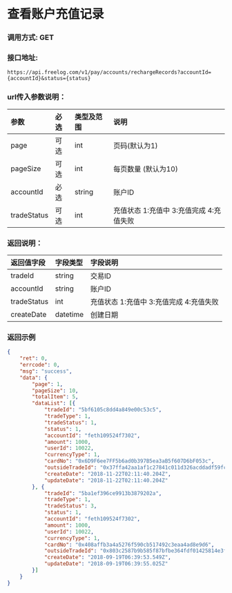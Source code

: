 # 查看账户充值记录

### 调用方式: GET

### 接口地址:

```
https://api.freelog.com/v1/pay/accounts/rechargeRecords?accountId={accountId}&status={status}
```

### url传入参数说明：

| 参数 | 必选 | 类型及范围 | 说明 |
| :--- | :--- | :--- | :--- |
|page|可选|int|页码(默认为1)|
|pageSize|可选|int|每页数量 (默认为10)|
|accountId|必选|string|账户ID|
|tradeStatus|可选|int|充值状态 1:充值中 3:充值完成  4:充值失败|


### 返回说明：

| 返回值字段 | 字段类型 | 字段说明 |
| :--- | :--- | :--- |
|  tradeId | string | 交易ID |
|  accountId | string | 账户ID |
|  tradeStatus | int | 充值状态 1:充值中 3:充值完成  4:充值失败 |
|  createDate | datetime | 创建日期 |

### 返回示例
```json
{
	"ret": 0,
	"errcode": 0,
	"msg": "success",
	"data": {
		"page": 1,
		"pageSize": 10,
		"totalItem": 5,
		"dataList": [{
			"tradeId": "5bf6105c8dd4a849e00c53c5",
			"tradeType": 1,
			"tradeStatus": 1,
			"status": 1,
			"accountId": "feth109524f7302",
			"amount": 1000,
			"userId": 10022,
			"currencyType": 1,
			"cardNo": "0x6D9F6ee7FF5b6ad0b397B5ea3aB5f607D6bF053c",
			"outsideTradeId": "0x37ffa42aa1af1c27841c011d326acddadf59fcf84cca8b1f09d708cb708a9ecb",
			"createDate": "2018-11-22T02:11:40.204Z",
			"updateDate": "2018-11-22T02:11:40.204Z"
		}, {
			"tradeId": "5ba1ef396ce9913b3879202a",
			"tradeType": 1,
			"tradeStatus": 3,
			"status": 1,
			"accountId": "feth109524f7302",
			"amount": 1000,
			"userId": 10022,
			"currencyType": 1,
			"cardNo": "0x408affb3a4a5276f590cb517492c3eaa4ad8e9d6",
			"outsideTradeId": "0x803c2587b9b585f87bfbe364fdf01425814e3fd9b3a2b467858af94f3533dfa4",
			"createDate": "2018-09-19T06:39:53.549Z",
			"updateDate": "2018-09-19T06:39:55.025Z"
		}]
	}
}
```

[账户类型]: http://doc.freelog.com/附表/账户类型.html "账户类型"
